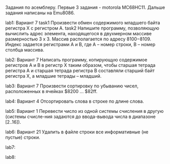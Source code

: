 Задания по асемблеру. Первые 3 задания - motorola MC68HC11. Дальше задания написаны на Emu8086.

lab1:
Вариант 7
task1
Произвести обмен содержимого младшего байта регистра X с регистром А.
task2
Напишите программу, позволяющую вычислить адрес элемента, находящегося в двухмерном массиве размерностью 3 x 3. Массив располагается по адресу $8100-$8109. Индекс задается регистрами А и В, где А – номер строки, B – номер столбца массива.

lab2:
Вариант 7
Написать программу, копирующую содержимое регистров A и B в регистр X таким образом, чтобы старшая тетрада регистра А и старшая тетрада регистра В составляли старший байт регистра X, а младшие тетрады – младший.

lab3:
Вариант 7
Произвести сортировку по убыванию чисел, расположенных в ячейках $8200 ... $82ff.

lab4:
Вариант 4
Отсортировать слова в строке по длине слова.

lab5:
Вариант 1
Перевести число из одной системы счисления в другую (системы счисле-ния задаются до ввода-вывода числа в диапазоне [2..16]).

lab6:
Вариант 21
Удалить в файле строки все информативные (не пустые) строки.

lab7:


lab8:
